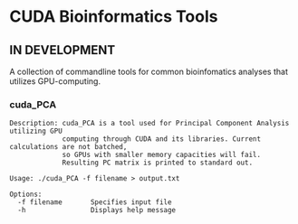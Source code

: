 # CUDA Bioinformatics Tools

## IN DEVELOPMENT

A collection of commandline tools for common bioinfomatics analyses that utilizes GPU-computing.


### cuda_PCA

```
Description: cuda_PCA is a tool used for Principal Component Analysis utilizing GPU 
             computing through CUDA and its libraries. Current calculations are not batched,
             so GPUs with smaller memory capacities will fail.
             Resulting PC matrix is printed to standard out.

Usage: ./cuda_PCA -f filename > output.txt

Options:
  -f filename       Specifies input file
  -h                Displays help message
```

